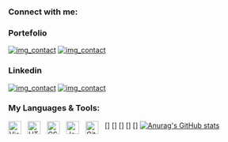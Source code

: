 ### Connect with me:

### Portefolio
[![img_contact](https://lestitcheurf0u.github.io/imgs/bxs-planet-w.svg)](https://www.mywebsoluce.fr#gh-light-mode-only) 
[![img_contact](https://lestitcheurf0u.github.io/imgs/planet.svg)](https://www.mywebsoluce.fr#gh-dark-mode-only)


### Linkedin
[![img_contact](https://lestitcheurf0u.github.io/imgs/bxl-linkedin.svg)](https://www.linkedin.com/in/alexandre-harel-a82521175/#gh-light-mode-only)
[![img_contact](https://lestitcheurf0u.github.io/imgs/linkedin.svg)](https://www.linkedin.com/in/alexandre-harel-a82521175/#gh-dark-mode-only)

### My Languages & Tools:
[<img align="left" alt="Visual Studio Code" width="26px" src="https://cdn.jsdelivr.net/gh/devicons/devicon/icons/vscode/vscode-original.svg" style="padding-right:10px;" />]
[<img align="left" alt="HTML5" width="26px" src="https://cdn.jsdelivr.net/gh/devicons/devicon/icons/html5/html5-original.svg" style="padding-right:10px;" />]
[<img align="left" alt="CSS3" width="26px" src="https://cdn.jsdelivr.net/gh/devicons/devicon/icons/css3/css3-original.svg" style="padding-right:10px;" />]
[<img align="left" alt="JavaScript" width="26px" src="https://cdn.jsdelivr.net/gh/devicons/devicon/icons/javascript/javascript-original.svg" style="padding-right:10px;" />]
[<img align="left" alt="Git" width="26px" src="https://cdn.jsdelivr.net/gh/devicons/devicon/icons/git/git-original.svg" style="padding-right:10px;" />] 
[![Anurag's GitHub stats](https://github-readme-stats.vercel.app/api?username=LeStitcheurF0u&show_icons=true&hide_border=false&title_color=3B1F94f&icon_color=FFE500&bg_color=09131B&text_color=ffffff&border_color=0c1a25)](https://github.com/anuraghazra/github-readme-stats)
